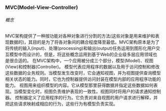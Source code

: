 ### MVC(Model-View-Controller)

###### 概念
MVC架构提供了一种按功能对各种对象进行分割的方法(这些对象是用来维护和表现数据的)，其目的是为了将各对象间的耦合程度降至最低。MVC架构原本是为了将传统的输入(input)、处理(processing)和输出(output)任务运用到图形化用户交互模型中而设计的，但是，将这些概念运用到基于Web的企业级多层应用领域也是很合适的。
在MVC架构中，一个应用被分成三个部分，模型(Model)、视图(View)和控制器(Controller)。
模型代表应用程序的数据以及用于访问控制和修改这些数据的业务规则。当模型发生改变时，它会通知视图，并为视图提供查询模型相关状态的能力。同时，它也为控制器提供访问封装在模型内部的应用程序功能的能力。
视图用来组织模型的内容。它从模型那里获得数据并指定这些数据如何表现。当模型变化时，视图负责维护表现的一致性。视图同时将用户的请求通知控制器。
控制器定义了应用程序的行为。它负责对来自视图的用户请求进行解释，并把这些请求映射成相应的行为，这些行为有模型负责实现。
